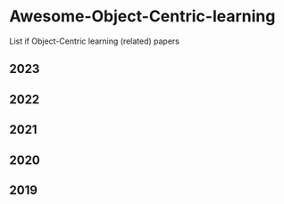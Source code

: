 # Awesome-Object-Centric-learning
List if Object-Centric learning (related) papers

## 2023


## 2022


## 2021


## 2020


## 2019

